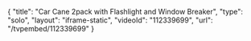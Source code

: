 {
    "title": "Car Cane 2pack with Flashlight and Window Breaker",
    "type": "solo",
    "layout": "iframe-static",
    "videoId": "112339699",
    "url": "\/tvpembed\/112339699"
}